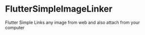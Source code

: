 # FlutterSimpleImageLinker
Flutter Simple Links any image from web and also attach from your computer
